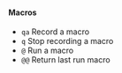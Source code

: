 #### Macros

- `qa`			       Record a macro
- `q` 			       Stop recording a macro
- `@`                  Run a macro
- `@@`  		       Return last run macro